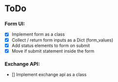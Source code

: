 # ToDo

### Form UI:

- [x] Implement form as a class
- [x] Collect / return form inputs as a Dict (form_values)
- [x] Add status elements to form on submit
- [x] Move if submit statement inside the form

### Exchange API:

- [] Implement exchange api as a class
